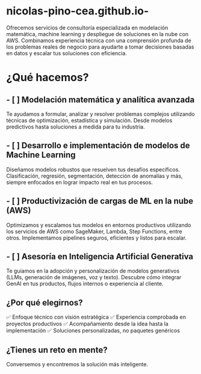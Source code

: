 # nicolas-pino-cea.github.io-
Ofrecemos servicios de consultoría especializada en modelación matemática, machine learning y despliegue de soluciones en la nube con AWS. Combinamos experiencia técnica con una comprensión profunda de los problemas reales de negocio para ayudarte a tomar decisiones basadas en datos y escalar tus soluciones con eficiencia.

# ¿Qué hacemos?
## - [ ] Modelación matemática y analítica avanzada
Te ayudamos a formular, analizar y resolver problemas complejos utilizando técnicas de optimización, estadística y simulación. Desde modelos predictivos hasta soluciones a medida para tu industria.

## -  [ ] Desarrollo e implementación de modelos de Machine Learning
Diseñamos modelos robustos que resuelven tus desafíos específicos. Clasificación, regresión, segmentación, detección de anomalías y más, siempre enfocados en lograr impacto real en tus procesos.

## -  [ ] Productivización de cargas de ML en la nube (AWS)
Optimizamos y escalamos tus modelos en entornos productivos utilizando los servicios de AWS como SageMaker, Lambda, Step Functions, entre otros. Implementamos pipelines seguros, eficientes y listos para escalar.

## -  [ ] Asesoría en Inteligencia Artificial Generativa
Te guiamos en la adopción y personalización de modelos generativos (LLMs, generación de imágenes, voz y texto). Descubre cómo integrar GenAI en tus productos, flujos internos o experiencia al cliente.

## ¿Por qué elegirnos? 

✅ Enfoque técnico con visión estratégica
✅ Experiencia comprobada en proyectos productivos
✅ Acompañamiento desde la idea hasta la implementación
✅ Soluciones personalizadas, no paquetes genéricos

## ¿Tienes un reto en mente?
Conversemos y encontremos la solución más inteligente.
